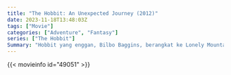 ```yaml
---
title: "The Hobbit: An Unexpected Journey (2012)"
date: 2023-11-18T13:48:03Z
tags: ["Movie"]
categories: ["Adventure", "Fantasy"]
series: ["The Hobbit"]
Summary: "Hobbit yang enggan, Bilbo Baggins, berangkat ke Lonely Mountain bersama sekelompok kurcaci yang bersemangat untuk merebut kembali rumah gunung mereka, dan emas di dalamnya dari naga Smaug."
---
```


<mux-player stream-type="on-demand"
src="https://kp3d-my.sharepoint.com/personal/ryoo_kp3d_onmicrosoft_com/_layouts/15/download.aspx?share=EaQzKlJtVElMmt2-qZsifHkBxE6_fSKuo9V_R2sICtwo1Q" prefer-playback="mse" controls>

</mux-player>


{{< movieinfo id="49051" >}}

<script src="https://cdn.jsdelivr.net/npm/@mux/mux-player"></script>

 <script type="application/ld+json ">
{
"@context": "https://schema.org/",
"@type": "VideoObject",
"name": "The Hobbit: An Unexpected Journey (2012)",
"contentUrl": "https://stream.mux.com/UkzE7XeJ00hiAe02Rq7SCAWeO8pAz8qJz01e2OeYUxskCk.m3u8",
"thumbnailUrl": "https://www.themoviedb.org/t/p/original/52S6ajW0Hh4fLQhAK49fSVPJzt7.jpg?width=314&fit_mode=preserve&time=25",
"uploadDate": "2023-11-18T13:48:03Z",
}

</script>
